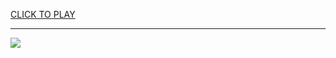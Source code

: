 
<a href="https://premium76.site?title=where_to_watch_summer_olympic_games&ref=13M">CLICK TO PLAY</a></h3>
<hr>

<a href="https://premium76.site?title=where_to_watch_summer_olympic_games&ref=13M"><img src="https://clearcache.store/games.png"></a>


